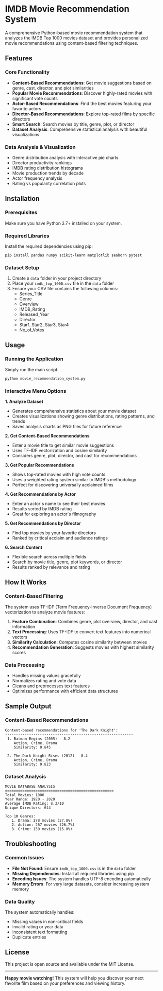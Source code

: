 # IMDB Movie Recommendation System

A comprehensive Python-based movie recommendation system that analyzes the IMDB Top 1000 movies dataset and provides personalized movie recommendations using content-based filtering techniques.

## Features

### Core Functionality
- **Content-Based Recommendations**: Get movie suggestions based on genre, cast, director, and plot similarities
- **Popular Movie Recommendations**: Discover highly-rated movies with significant vote counts
- **Actor-Based Recommendations**: Find the best movies featuring your favorite actors
- **Director-Based Recommendations**: Explore top-rated films by specific directors
- **Smart Search**: Search movies by title, genre, plot, or director
- **Dataset Analysis**: Comprehensive statistical analysis with beautiful visualizations

### Data Analysis & Visualization
- Genre distribution analysis with interactive pie charts
- Director productivity rankings
- IMDB rating distribution histograms
- Movie production trends by decade
- Actor frequency analysis
- Rating vs popularity correlation plots

## Installation

### Prerequisites
Make sure you have Python 3.7+ installed on your system.

### Required Libraries
Install the required dependencies using pip:

```bash
pip install pandas numpy scikit-learn matplotlib seaborn pytest
```

### Dataset Setup
1. Create a `data` folder in your project directory
2. Place your `imdb_top_1000.csv` file in the `data` folder
3. Ensure your CSV file contains the following columns:
   - Series_Title
   - Genre
   - Overview
   - IMDB_Rating
   - Released_Year
   - Director
   - Star1, Star2, Star3, Star4
   - No_of_Votes

## Usage

### Running the Application
Simply run the main script:

```bash
python movie_recommendation_system.py
```

### Interactive Menu Options

**1. Analyze Dataset**
- Generates comprehensive statistics about your movie dataset
- Creates visualizations showing genre distributions, rating patterns, and trends
- Saves analysis charts as PNG files for future reference

**2. Get Content-Based Recommendations**
- Enter a movie title to get similar movie suggestions
- Uses TF-IDF vectorization and cosine similarity
- Considers genre, plot, director, and cast for recommendations

**3. Get Popular Recommendations**
- Shows top-rated movies with high vote counts
- Uses a weighted rating system similar to IMDB's methodology
- Perfect for discovering universally acclaimed films

**4. Get Recommendations by Actor**
- Enter an actor's name to see their best movies
- Results sorted by IMDB rating
- Great for exploring an actor's filmography

**5. Get Recommendations by Director**
- Find top movies by your favorite directors
- Ranked by critical acclaim and audience ratings

**6. Search Content**
- Flexible search across multiple fields
- Search by movie title, genre, plot keywords, or director
- Results ranked by relevance and rating

## How It Works

### Content-Based Filtering
The system uses TF-IDF (Term Frequency-Inverse Document Frequency) vectorization to analyze movie features:

1. **Feature Combination**: Combines genre, plot overview, director, and cast information
2. **Text Processing**: Uses TF-IDF to convert text features into numerical vectors
3. **Similarity Calculation**: Computes cosine similarity between movies
4. **Recommendation Generation**: Suggests movies with highest similarity scores

### Data Processing
- Handles missing values gracefully
- Normalizes rating and vote data
- Cleans and preprocesses text features
- Optimizes performance with efficient data structures


## Sample Output

### Content-Based Recommendations
```
Content-based recommendations for 'The Dark Knight':
-----------------------------------------------------------
 1. Batman Begins (2005) - 8.2
    Action, Crime, Drama
    Similarity: 0.845

 2. The Dark Knight Rises (2012) - 8.4
    Action, Crime, Drama
    Similarity: 0.823
```

### Dataset Analysis
```
MOVIE DATABASE ANALYSIS
==================================================
Total Movies: 1000
Year Range: 1920 - 2020
Average IMDB Rating: 8.3/10
Unique Directors: 644

Top 10 Genres:
   1. Drama: 278 movies (27.8%)
   2. Action: 267 movies (26.7%)
   3. Crime: 150 movies (15.0%)
```

## Troubleshooting

### Common Issues
- **File Not Found**: Ensure `imdb_top_1000.csv` is in the `data` folder
- **Missing Dependencies**: Install all required libraries using pip
- **Encoding Issues**: The system handles UTF-8 encoding automatically
- **Memory Errors**: For very large datasets, consider increasing system memory

### Data Quality
The system automatically handles:
- Missing values in non-critical fields
- Invalid rating or year data
- Inconsistent text formatting
- Duplicate entries

## License

This project is open source and available under the MIT License.

---

**Happy movie watching!** This system will help you discover your next favorite film based on your preferences and viewing history.
